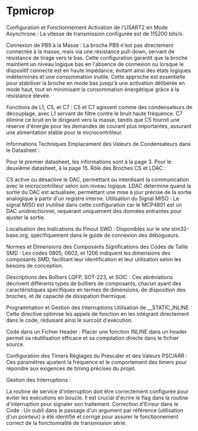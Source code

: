 # Tpmicrop

Configuration et Fonctionnement
Activation de l'USART2 en Mode Asynchrone :
La vitesse de transmission configurée est de 115200 bits/s.

Connexion de PB9 à la Masse :
La broche PB9 n'est pas directement connectée à la masse, mais via une résistance pull-down, servant de résistance de tirage vers le bas. Cette configuration garantit que la broche maintient un niveau logique bas en l'absence de connexion ou lorsque le dispositif connecté est en haute impédance, évitant ainsi des états logiques indéterminés et une consommation inutile. Cette approche est essentielle pour stabiliser la broche en mode bas jusqu'à une activation délibérée en mode haut, tout en minimisant la consommation énergétique grâce à la résistance élevée.

Fonctions de L1, C5, et C7 :
C5 et C7 agissent comme des condensateurs de découplage, avec L1 servant de filtre contre le bruit haute fréquence. C7 élimine ce bruit en le dirigeant vers la masse, tandis que C5 fournit une réserve d'énergie pour les demandes de courant plus importantes, assurant une alimentation stable pour le microcontrôleur.

Informations Techniques
Emplacement des Valeurs de Condensateurs dans le Datasheet :

Pour le premier datasheet, les informations sont à la page 3.
Pour le deuxième datasheet, à la page 15.
Rôle des Broches CS et LDAC :

CS active ou désactive le DAC, permettant ou interdisant la communication avec le microcontrôleur selon son niveau logique.
LDAC détermine quand la sortie du DAC est actualisée, permettant une mise à jour précise de la sortie analogique à partir d'un registre interne.
Utilisation du Signal MISO :
Le signal MISO est inutilisé dans cette configuration car le MCP4801 est un DAC unidirectionnel, requérant uniquement des données entrantes pour ajuster la sortie.

Localisation des Indications du Pinout SWD :
Disponibles sur le site stm32-base.org, spécifiquement dans le guide de connexion des débogueurs.

Normes et Dimensions des Composants
Significations des Codes de Taille SMD :
Les codes 0805, 0603, et 1206 indiquent les dimensions des composants SMD, facilitant leur identification et leur utilisation selon les besoins de conception.

Descriptions des Boîtiers LQFP, SOT-223, et SOIC :
Ces abréviations décrivent différents types de boîtiers de composants, chacun ayant des caractéristiques spécifiques en termes de dimensions, de disposition des broches, et de capacité de dissipation thermique.

Programmation et Gestion des Interruptions
Utilisation de __STATIC_INLINE :
Cette directive optimise les appels de fonction en les intégrant directement dans le code, réduisant ainsi le surcoût d'exécution.

Code dans un Fichier Header :
Placer une fonction INLINE dans un header permet sa réutilisation efficace et sa compilation directe dans le fichier source.

Configuration des Timers
Réglages du Prescaler et des Valeurs PSC/ARR :
Ces paramètres ajustent la fréquence et le comportement des timers pour répondre aux exigences de timing précises du projet.

Gestion des Interruptions :

La routine de service d'interruption doit être correctement configurée pour éviter les exécutions en boucle.
Il est crucial d'écrire le flag dans la routine d'interruption pour signaler son traitement.
Correction d'Erreur dans le Code :
Un oubli dans le passage d'un argument par référence (utilisation d'un pointeur) a été identifié et corrigé pour assurer le fonctionnement correct de la fonctionnalité de transmission série.
